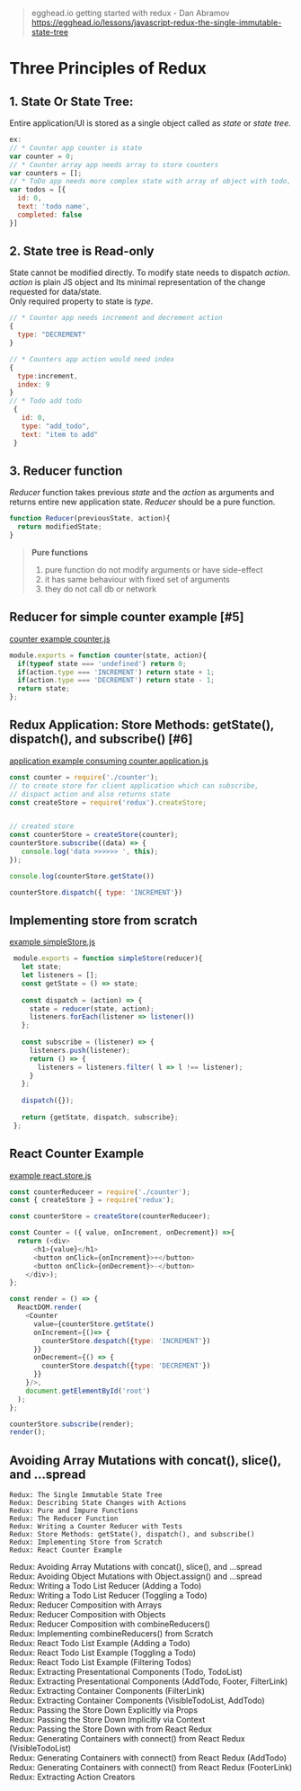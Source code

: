 
> egghead.io getting started with redux - Dan Abramov
> https://egghead.io/lessons/javascript-redux-the-single-immutable-state-tree

# Three Principles of Redux  

## 1. State Or State Tree:

Entire application/UI is stored as a single object called as _state_ or _state tree_.  
```javascript
ex: 
// * Counter app counter is state
var counter = 0;
// * Counter array app needs array to store counters
var counters = [];
// * ToDo app needs more complex state with array of object with todo, completed
var todos = [{
  id: 0,
  text: 'todo name',
  completed: false
}]
```

## 2. State tree is Read-only
State cannot be modified directly. To modify state needs to dispatch _action_. _action_ is plain JS object and Its minimal representation of the change requested for data/state.  
Only required property to state is _type_.   
```javascript
// * Counter app needs increment and decrement action
{
  type: "DECREMENT"
}

// * Counters app action would need index
{
  type:increment,
  index: 9
}
// * Todo add todo
 {
   id: 0,
   type: "add_todo",
   text: "item to add" 
 }
```
 
## 3. Reducer function
_Reducer_ function takes previous _state_ and the _action_ as arguments and returns entire new application state. _Reducer_ should be a pure function. 

```javascript
function Reducer(previousState, action){
  return modifiedState;
}
```

>__Pure functions__
>1. pure function do not modify arguments or have side-effect
>2. it has same behaviour with fixed set of arguments
>3. they do not call db or network


## Reducer for simple counter example [#5]
[counter example counter.js](www.google.com)

```javascript
module.exports = function counter(state, action){
  if(typeof state === 'undefined') return 0;
  if(action.type === 'INCREMENT') return state + 1;
  if(action.type === 'DECREMENT') return state - 1;
  return state;
};
```
 
## Redux Application: Store Methods: getState(), dispatch(), and subscribe() [#6]
[application example consuming counter.application.js]()
```javascript
const counter = require('./counter');
// to create store for client application which can subscribe,
// dispact action and also returns state
const createStore = require('redux').createStore;


// created store
const counterStore = createStore(counter);
counterStore.subscribe((data) => {
   console.log('data >>>>>> ', this);
});

console.log(counterStore.getState())

counterStore.dispatch({ type: 'INCREMENT'})

```

## Implementing store from scratch
[example simpleStore.js]()

```javascript
 module.exports = function simpleStore(reducer){
   let state;
   let listeners = [];
   const getState = () => state;
 
   const dispatch = (action) => {
     state = reducer(state, action);
     listeners.forEach(listener => listener())
   };
 
   const subscribe = (listener) => {
     listeners.push(listener);
     return () => {
       listeners = listeners.filter( l => l !== listener);
     }
   };
 
   dispatch({});
 
   return {getState, dispatch, subscribe};
 };
```
## React Counter Example
[example react.store.js]()

```javascript
const counterReduceer = require('./counter');
const { createStore } = require('redux');

const counterStore = createStore(counterReduceer);

const Counter = ({ value, onIncrement, onDecrement}) =>{
  return (<div>
      <h1>{value}</h1>
      <button onClick={onIncrement}>+</button>
      <button onClick={onDecrement}>-</button>
    </div>);
};

const render = () => {
  ReactDOM.render(
    <Counter
      value={counterStore.getState()
      onIncrement={()=> {
        counterStore.despatch({type: 'INCREMENT'})
      }}
      onDecrement={() => {
        counterStore.despatch({type: 'DECREMENT'})
      }}
    }/>,
    document.getElementById('root')
  );
};

counterStore.subscribe(render);
render();

```

##  Avoiding Array Mutations with concat(), slice(), and ...spread


    Redux: The Single Immutable State Tree   
    Redux: Describing State Changes with Actions  
    Redux: Pure and Impure Functions  
    Redux: The Reducer Function  
    Redux: Writing a Counter Reducer with Tests  
    Redux: Store Methods: getState(), dispatch(), and subscribe()  
    Redux: Implementing Store from Scratch  
    Redux: React Counter Example  
Redux: Avoiding Array Mutations with concat(), slice(), and ...spread  
Redux: Avoiding Object Mutations with Object.assign() and ...spread  
Redux: Writing a Todo List Reducer (Adding a Todo)  
Redux: Writing a Todo List Reducer (Toggling a Todo)  
Redux: Reducer Composition with Arrays  
Redux: Reducer Composition with Objects  
Redux: Reducer Composition with combineReducers()  
Redux: Implementing combineReducers() from Scratch  
Redux: React Todo List Example (Adding a Todo)  
Redux: React Todo List Example (Toggling a Todo)  
Redux: React Todo List Example (Filtering Todos)  
Redux: Extracting Presentational Components (Todo, TodoList)  
Redux: Extracting Presentational Components (AddTodo, Footer, FilterLink)  
Redux: Extracting Container Components (FilterLink)  
Redux: Extracting Container Components (VisibleTodoList, AddTodo)  
Redux: Passing the Store Down Explicitly via Props  
Redux: Passing the Store Down Implicitly via Context  
Redux: Passing the Store Down with <Provider> from React Redux  
Redux: Generating Containers with connect() from React Redux (VisibleTodoList)  
Redux: Generating Containers with connect() from React Redux (AddTodo)  
Redux: Generating Containers with connect() from React Redux (FooterLink)  
Redux: Extracting Action Creators  

